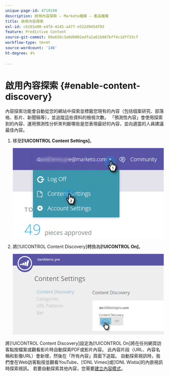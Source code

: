 ```yaml
---
unique-page-id: 4719190
description: 啟用內容探索 — Marketo檔案 — 產品檔案
title: 啟用內容探索
exl-id: cb103a90-e4f8-4145-a477-e522d945df03
feature: Predictive Content
source-git-commit: 09a656c3a0d0002edfa1a61b987bff4c1dff33cf
workflow-type: tm+mt
source-wordcount: '146'
ht-degree: 4%

---
```


# 啟用內容探索 {#enable-content-discovery}

內容探索功能會自動從您的網站中探索並標籤您現有的內容（包括個案研究、部落格、影片、新聞稿等），並追蹤這些資料的檢視次數。  「預測性內容」會使用探索到的內容、運用預測性分析來判斷哪些是您表現最好的內容，並向適當的人員建議最佳內容。

1. 移至&#x200B;**[!UICONTROL Content Settings]**。

   ![](assets/settings-dropdown-hand.png)

1. 將[!UICONTROL Content Discovery]轉換為&#x200B;**[!UICONTROL On]**。

   ![](assets/content-discovery-on-hand.png)

將[!UICONTROL Content Discovery]設定為[!UICONTROL On]將在任何網頁訪客點按檔案或觀看影片時自動探索PDF或影片內容。 此內容片段（URL、內容名稱和影像URL）會新增，然後在「所有內容」頁面下追蹤。 自動探索視訊時，我們會在Web訪客點按並觀看YouTube、[!DNL Vimeo]或[!DNL Wistia]的內嵌視訊時探索視訊。 若要自動探索其他內容，您需要[建立內容模式](/help/marketo/product-docs/predictive-content/getting-started/create-content-patterns.md)。
